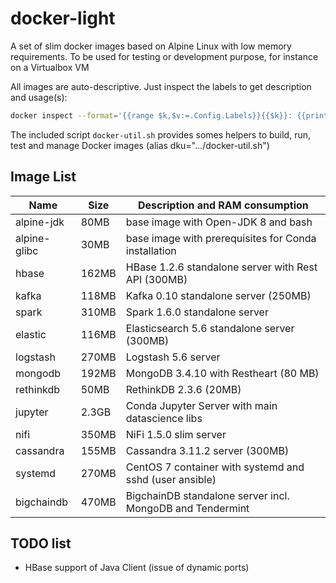 # docker-light
A set of slim docker images based on Alpine Linux with low memory requirements.
To be used for testing or development purpose, for instance on a Virtualbox VM

All images are auto-descriptive. Just inspect the labels to get description
and usage(s):
```sh
docker inspect --format='{{range $k,$v:=.Config.Labels}}{{$k}}: {{println $v}}{{end}}' hbase
```

The included script `docker-util.sh` provides somes helpers to build, run, test
and manage Docker images (alias dku=".../docker-util.sh")


## Image List

Name | Size | Description and RAM consumption
---- | ---- | ----
alpine-jdk   | 80MB  | base image with Open-JDK 8 and bash
alpine-glibc | 30MB  | base image with prerequisites for Conda installation
hbase        | 162MB | HBase 1.2.6 standalone server with Rest API (300MB)
kafka        | 118MB | Kafka 0.10 standalone server (250MB)
spark        | 310MB | Spark 1.6.0 standalone server 
elastic      | 116MB | Elasticsearch 5.6 standalone server (300MB)
logstash     | 270MB | Logstash 5.6 server
mongodb      | 192MB | MongoDB 3.4.10 with Restheart (80 MB)
rethinkdb    | 50MB  | RethinkDB 2.3.6 (20MB)
jupyter      | 2.3GB | Conda Jupyter Server with main datascience libs
nifi         | 350MB | NiFi 1.5.0 slim server 
cassandra    | 155MB | Cassandra 3.11.2 server (300MB)
systemd      | 270MB | CentOS 7 container with systemd  and sshd (user ansible)
bigchaindb   | 470MB | BigchainDB standalone server incl. MongoDB and Tendermint

## TODO list
* HBase support of Java Client (issue of dynamic ports)





